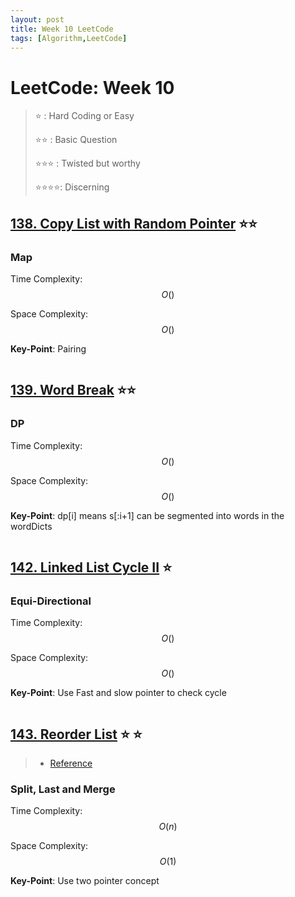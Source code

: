 ```yaml
---
layout: post
title: Week 10 LeetCode
tags: [Algorithm,LeetCode]
---
```

# LeetCode: Week 10
> :star: : Hard Coding or Easy
>
> :star::star: : Basic Question
>
> :star::star::star: : Twisted but worthy
>
> :star::star::star::star:: Discerning

## [138. Copy List with Random Pointer](https://leetcode.com/problems/copy-list-with-random-pointer/) :star::star:

### Map

Time Complexity: $$O()$$

Space Complexity: $$O()$$

**Key-Point**:  Pairing


```python

```

## [139. Word Break](https://leetcode.com/problems/word-break/) :star::star:

### DP

Time Complexity: $$O()$$

Space Complexity: $$O()$$

**Key-Point**:  dp\[i] means s\[:i+1] can be segmented into words in the wordDicts 


```python

```

## [142. Linked List Cycle II](https://leetcode.com/problems/linked-list-cycle-ii/) :star:

### Equi-Directional

Time Complexity: $$O()$$

Space Complexity: $$O()$$

**Key-Point**: Use Fast and slow pointer to check cycle


```python

```

## [143. Reorder List](https://leetcode.com/problems/reorder-list/) :star: :star:
> * [Reference](https://leetcode.com/problems/reorder-list/discuss/44988/A-python-solution-O(n)-time-O(1)-space)

### Split, Last and Merge

Time Complexity: $$O(n)$$

Space Complexity: $$O(1)$$

**Key-Point**: Use two pointer concept


```python

```
